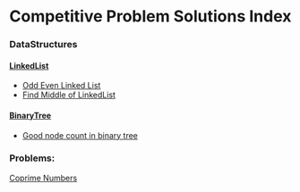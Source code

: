 # Competitive Problem Solutions Index

### DataStructures
#### [LinkedList](/DataStructures/LinkedList)
- [Odd Even Linked List](/LeetCode/Challenges/May16_OddEvenLinkedList.java)
- [Find Middle of LinkedList](/DataStructures/LinkedList/FindMiddleElementLinkedList.java)

#### [BinaryTree](/DataStructures/binaryTree)
- [Good node count in binary tree](/DataStructures/binaryTree/CountGoodNodeinBT.java)

### Problems:
[Coprime Numbers](/Hackerearth/Fights/CoPrimeNumber.java)
